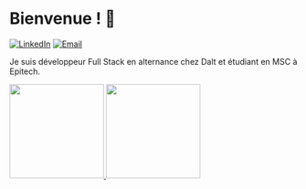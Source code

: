 # Bienvenue ! 👋
[![LinkedIn](https://img.shields.io/badge/-LinkedIn-blue?style=flat-square&logo=LinkedIn&logoColor=white&link=https://www.linkedin.com/in/lavallemarcaurele/)](https://www.linkedin.com/in/lavallemarcaurele/)
[![Email](https://img.shields.io/badge/-Email-red?style=flat-square&logo=Gmail&logoColor=white&link=mailto:lavallemarcaurele@gmail.com)](mailto:lavallemarcaurele@gmail.com)

Je suis développeur Full Stack en alternance chez Dalt et étudiant en MSC à Epitech.

<p align="left">
  <a href="https://github.com/lavallemarcaurele">
    <img src="https://github-readme-stats.vercel.app/api/top-langs/?username=lavallemarcaurele&layout=compact&theme=dark" height="165"/>
  </a>
  <a href="https://github.com/lavallemarcaurele">
    <img src="http://github-readme-streak-stats.herokuapp.com?user=lavallemarcaurele&theme=dark" height="165"/>
  </a>
</p>
